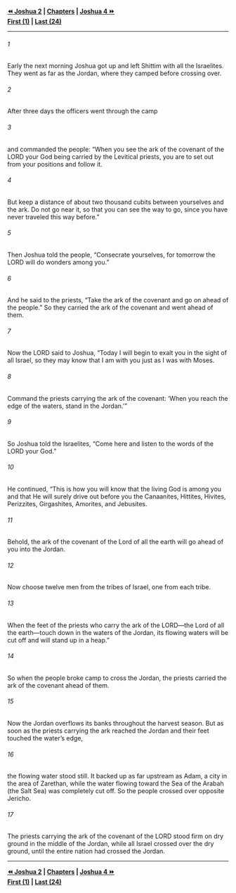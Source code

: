   
**[⏪ Joshua 2](./Joshua%202.md) | [Chapters](./_index.md) | [Joshua 4 ⏩](./Joshua%204.md)**  
**[First (1)](./Joshua%201.md) | [Last (24)](./Joshua%2024.md)**  
  
---  
  
###### 1  
Early the next morning Joshua got up and left Shittim with all the Israelites. They went as far as the Jordan, where they camped before crossing over.  
  
###### 2  
After three days the officers went through the camp  
  
###### 3  
and commanded the people: “When you see the ark of the covenant of the LORD your God being carried by the Levitical priests, you are to set out from your positions and follow it.  
  
###### 4  
But keep a distance of about two thousand cubits between yourselves and the ark. Do not go near it, so that you can see the way to go, since you have never traveled this way before.”  
  
###### 5  
Then Joshua told the people, “Consecrate yourselves, for tomorrow the LORD will do wonders among you.”  
  
###### 6  
And he said to the priests, “Take the ark of the covenant and go on ahead of the people.” So they carried the ark of the covenant and went ahead of them.  
  
###### 7  
Now the LORD said to Joshua, “Today I will begin to exalt you in the sight of all Israel, so they may know that I am with you just as I was with Moses.  
  
###### 8  
Command the priests carrying the ark of the covenant: ‘When you reach the edge of the waters, stand in the Jordan.’”  
  
###### 9  
So Joshua told the Israelites, “Come here and listen to the words of the LORD your God.”  
  
###### 10  
He continued, “This is how you will know that the living God is among you and that He will surely drive out before you the Canaanites, Hittites, Hivites, Perizzites, Girgashites, Amorites, and Jebusites.  
  
###### 11  
Behold, the ark of the covenant of the Lord of all the earth will go ahead of you into the Jordan.  
  
###### 12  
Now choose twelve men from the tribes of Israel, one from each tribe.  
  
###### 13  
When the feet of the priests who carry the ark of the LORD—the Lord of all the earth—touch down in the waters of the Jordan, its flowing waters will be cut off and will stand up in a heap.”  
  
###### 14  
So when the people broke camp to cross the Jordan, the priests carried the ark of the covenant ahead of them.  
  
###### 15  
Now the Jordan overflows its banks throughout the harvest season. But as soon as the priests carrying the ark reached the Jordan and their feet touched the water’s edge,  
  
###### 16  
the flowing water stood still. It backed up as far upstream as Adam, a city in the area of Zarethan, while the water flowing toward the Sea of the Arabah (the Salt Sea) was completely cut off. So the people crossed over opposite Jericho.  
  
###### 17  
The priests carrying the ark of the covenant of the LORD stood firm on dry ground in the middle of the Jordan, while all Israel crossed over the dry ground, until the entire nation had crossed the Jordan.  
  
  
---  
  
**[⏪ Joshua 2](./Joshua%202.md) | [Chapters](./_index.md) | [Joshua 4 ⏩](./Joshua%204.md)**  
**[First (1)](./Joshua%201.md) | [Last (24)](./Joshua%2024.md)**  
  
